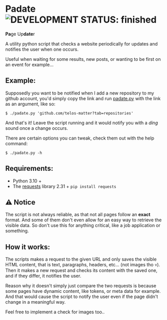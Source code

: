 # Padate &nbsp; ![DEVELOPMENT STATUS: finished](https://badgen.net/badge/DEVELOPMENT%20STATUS/finished/green)
**Pa**ge Up**date**r

A utility python script that checks a website periodically for updates and notifies the user when one occurs.

Useful when waiting for some results, new posts, or wanting to be first on an event for example...

## Example:
Supposedly you want to be notified when I add a new repository to my github account, you'd simply copy the link and run [padate.py](padate.py) with the link as an argument, like so:
```console
$ ./padate.py 'github.com/telos-matter?tab=repositories'
```

And that's it! Leave the script running and it would notify you with a *ding* sound once a change occurs.

There are certain options you can tweak, check them out with the help command:
```console
$ ./padate.py -h
```

## Requirements:
- Python 3.10 +
- The [requests](https://pypi.org/project/requests/) library 2.31 + ```pip install requests```

## ⚠️ Notice
The script is not always reliable, as that not all pages follow an **exact** format. And some of them don't even allow for an easy way to retrieve the visible data. So don't use this for anything critical, like a job application or something.

## How it works:
The scripts makes a request to the given URL and only saves the visible HTML content, that is text, paragraphs, headers, etc... (not images tho 💀). Then it makes a new request and checks its content with the saved one, and if they differ, it notifies the user.

Reason why it doesn't simply just compare the two requests is because some pages have dynamic content, like tokens, or meta data for example. And that would cause the script to notify the user even if the page didn't change in a meaningful way.

Feel free to implement a check for images too..
